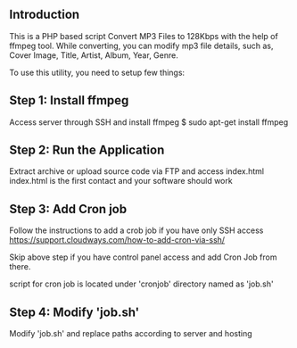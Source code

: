 ## Introduction
This is a PHP based script Convert MP3 Files to 128Kbps with the help of ffmpeg tool. While converting, you can modify mp3 file details, such as, Cover Image, Title, Artist, Album, Year, Genre.

To use this utility, you need to setup few things:

## Step 1: Install ffmpeg
Access server through SSH and install ffmpeg
$ sudo apt-get install ffmpeg

## Step 2: Run the Application
Extract archive or upload source code via FTP and access index.html
index.html is the first contact and your software should work

## Step 3: Add Cron job
Follow the instructions to add a crob job if you have only SSH access
https://support.cloudways.com/how-to-add-cron-via-ssh/

Skip above step if you have control panel access and add Cron Job from there.

script for cron job is located under 'cronjob' directory named as 'job.sh'

## Step 4: Modify 'job.sh'
Modify 'job.sh' and replace paths according to server and hosting

